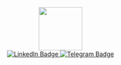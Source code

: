 <div id="header" align="center">
  <img src="https://i.giphy.com/media/v1.Y2lkPTc5MGI3NjExbDRwaWF6cmZucXZ2MGkyZjg1YjlvMmc2ODluNG5nazZoNGQwZzVidSZlcD12MV9pbnRlcm5hbF9naWZfYnlfaWQmY3Q9cw/WSBeyxvC1jH496xQGA/giphy.gif" width="100"/>
</div>
<div id="badges" align="center">
  <a href="https://www.linkedin.com/in/khalaim-aleksandr" target="_blank">
  <img src="https://img.shields.io/badge/LinkedIn-blue?style=for-the-badge&logo=linkedin&logoColor=white" alt="LinkedIn Badge"/>
  </a>
  <a href="https://t.me/H_a_l_v_a" target="_blank">
  <img src="https://img.shields.io/badge/telegram-blue?style=for-the-badge&logo=telegram&logoColor=white" alt="Telegram Badge"/>
  </a>
</div>
<div id="counter" align="center">
  <img src="https://komarev.com/ghpvc/?username=Halva1988&style=flat-square&color=blue" alt=""/>
</div>
